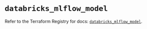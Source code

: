 # `databricks_mlflow_model`

Refer to the Terraform Registry for docs: [`databricks_mlflow_model`](https://registry.terraform.io/providers/databricks/databricks/1.85.0/docs/resources/mlflow_model).
